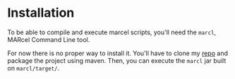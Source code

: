# Installation

To be able to compile and execute marcel scripts, you'll need the
`marcl`, MARcel Command Line tool.


For now there is no proper way to install it. You'll have to clone my [repo](https://github.com/tambapps/marcel) and 
package the project using maven. Then, you can execute the `marcl` jar built on `marcl/target/`.